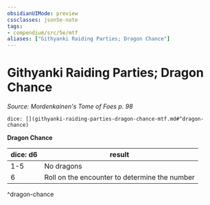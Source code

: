 ```yaml
---
obsidianUIMode: preview
cssclasses: json5e-note
tags:
- compendium/src/5e/mtf
aliases: ["Githyanki Raiding Parties; Dragon Chance"]
---
```

# Githyanki Raiding Parties; Dragon Chance
*Source: Mordenkainen's Tome of Foes p. 98* 

`dice: [](githyanki-raiding-parties-dragon-chance-mtf.md#^dragon-chance)`

**Dragon Chance**

| dice: d6 | result |
|----------|--------|
| 1-5 | No dragons |
| 6 | Roll on the encounter to determine the number |
^dragon-chance